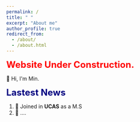 ```yaml
---
permalink: /
title: " "
excerpt: "About me"
author_profile: true
redirect_from: 
  - /about/
  - /about.html
---
```


<font color=red size=5 > <strong> Website Under Construction. </strong> </font>    


👋 Hi, I'm Min.     

<font color=Navy size=5 > <strong> Lastest News </strong> </font>  

1. 🚀  Joined in __UCAS__ as a M.S  
2. 🌟  ....  

